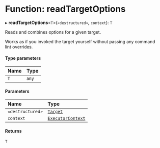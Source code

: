 # Function: readTargetOptions

▸ **readTargetOptions**\<`T`\>(`«destructured»`, `context`): `T`

Reads and combines options for a given target.

Works as if you invoked the target yourself without passing any command lint overrides.

#### Type parameters

| Name | Type  |
| :--- | :---- |
| `T`  | `any` |

#### Parameters

| Name             | Type                                                                      |
| :--------------- | :------------------------------------------------------------------------ |
| `«destructured»` | [`Target`](/reference/core-api/devkit/documents/Target)                   |
| `context`        | [`ExecutorContext`](/reference/core-api/devkit/documents/ExecutorContext) |

#### Returns

`T`
